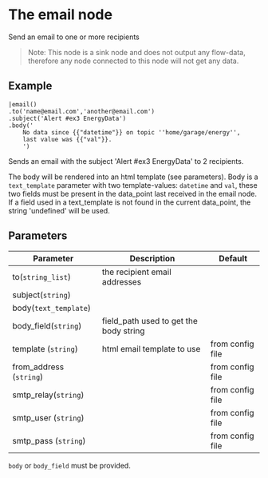The email node
=====================

Send an email to one or more recipients

> Note: This node is a sink node and does not output any flow-data, therefore any node connected to this node will not get any data.

Example
-------
```dfs  
|email()
.to('name@email.com','another@email.com')
.subject('Alert #ex3 EnergyData')
.body('
    No data since {{"datetime"}} on topic ''home/garage/energy'', 
    last value was {{"val"}}. 
    ')
```
    
Sends an email with the subject 'Alert #ex3 EnergyData' to 2 recipients.

The body will be rendered into an html template (see parameters).
Body is a `text_template` parameter with two template-values: `datetime` and `val`, these two fields must be present
in the data_point last received in the email node. 
If a field used in a text_template is not found in the current data_point, the string 'undefined' will be used.     


Parameters
----------

Parameter     | Description | Default 
--------------|-------------|---------
to(`string_list`) | the recipient email addresses |
subject(`string`) | |
body(`text_template`) | |
body_field(`string`) | field_path used to get the body string | 
template (`string`)  | html email template to use | from config file  
from_address (`string`)| | from config file 
smtp_relay(`string`) | | from config file
smtp_user (`string`)  | | from config file
smtp_pass (`string`)  | | from config file


`body` or `body_field` must be provided.